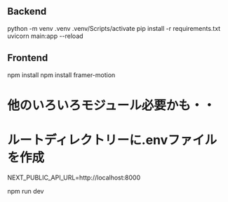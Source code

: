 ## Backend
python -m venv .venv
.venv/Scripts/activate
pip install -r requirements.txt
uvicorn main:app --reload

## Frontend
npm install
npm install framer-motion

# 他のいろいろモジュール必要かも・・
# ルートディレクトリーに.envファイルを作成
NEXT_PUBLIC_API_URL=http://localhost:8000

npm run dev


